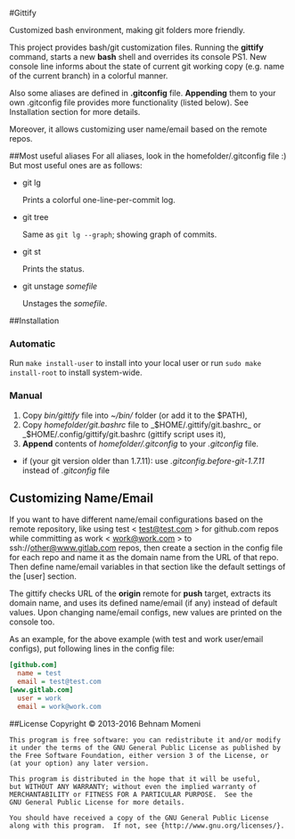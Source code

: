#Gittify

Customized bash environment, making git folders more friendly.

This project provides bash/git customization files. Running the
**gittify** command, starts a new **bash** shell and overrides
its console PS1.
New console line informs about the state of current git
working copy (e.g. name of the current branch) in a colorful manner.

Also some aliases are defined in **.gitconfig** file. **Appending** them
to your own .gitconfig file provides more functionality (listed below).
See Installation section for more details.

Moreover, it allows customizing user name/email based on the remote repos.

##Most useful aliases
For all aliases, look in the homefolder/.gitconfig file :) But most useful
ones are as follows:

 * git lg

   Prints a colorful one-line-per-commit log.

 * git tree
 
   Same as `git lg --graph`; showing graph of commits.

 * git st

   Prints the status.

 * git unstage _somefile_

   Unstages the _somefile_.

##Installation

### Automatic

Run `make install-user` to install into your local user
or run `sudo make install-root` to install system-wide.

### Manual

1. Copy _bin/gittify_ file into _~/bin/_ folder (or add it to the $PATH),
2. Copy _homefolder/git.bashrc_ file to _$HOME/.gittify/git.bashrc_ or
   _$HOME/.config/gittify/git.bashrc (gittify script uses it),
3. **Append** contents of _homefolder/.gitconfig_ to your _.gitconfig_ file.
  * if (your git version older than 1.7.11): use _.gitconfig.before-git-1.7.11_ instead of _.gitconfig_ file

## Customizing Name/Email

If you want to have different name/email configurations based on
the remote repository, like using test < test@test.com > for github.com repos
while committing as work < work@work.com > to ssh://other@www.gitlab.com repos, then
create a section in the config file for each repo and name it as the domain name
from the URL of that repo. Then define name/email variables in that section like
the default settings of the [user] section.

The gittify checks URL of the **origin** remote for **push** target, extracts
its domain name, and uses its defined name/email (if any) instead of default values.
Upon changing name/email configs, new values are printed on the console too.

As an example, for the above example (with test and work user/email configs), put
following lines in the config file:

```ini
[github.com]
  name = test
  email = test@test.com
[www.gitlab.com]
  user = work
  email = work@work.com
```

##License
    Copyright © 2013-2016  Behnam Momeni

    This program is free software: you can redistribute it and/or modify
    it under the terms of the GNU General Public License as published by
    the Free Software Foundation, either version 3 of the License, or
    (at your option) any later version.

    This program is distributed in the hope that it will be useful,
    but WITHOUT ANY WARRANTY; without even the implied warranty of
    MERCHANTABILITY or FITNESS FOR A PARTICULAR PURPOSE.  See the
    GNU General Public License for more details.

    You should have received a copy of the GNU General Public License
    along with this program.  If not, see {http://www.gnu.org/licenses/}.
